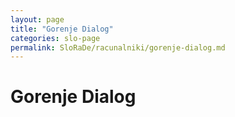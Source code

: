 ```yaml
---
layout: page
title: "Gorenje Dialog"
categories: slo-page
permalink: SloRaDe/racunalniki/gorenje-dialog.md
---
```


# Gorenje Dialog
